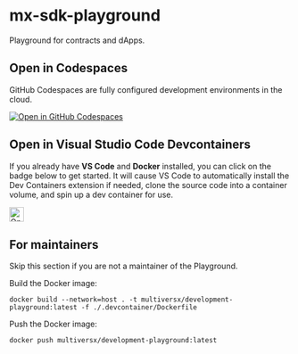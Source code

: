 # mx-sdk-playground

Playground for contracts and dApps.

## Open in Codespaces

GitHub Codespaces are fully configured development environments in the cloud.

[![Open in GitHub Codespaces](https://github.com/codespaces/badge.svg)](https://codespaces.new/multiversx/mx-sdk-playground/tree/init?quickstart=1)

## Open in Visual Studio Code Devcontainers

If you already have **VS Code** and **Docker** installed, you can click on the badge below to get started. It will cause VS Code to automatically install the Dev Containers extension if needed, clone the source code into a container volume, and spin up a dev container for use.

<a href="https://vscode.dev/redirect?url=vscode://ms-vscode-remote.remote-containers/cloneInVolume?url=https://github.com/multiversx/mx-sdk-playground/tree/init">
    <img alt="Open in Dev Containers" src="https://img.shields.io/static/v1?label=Dev%20Containers&message=Open&color=blue&logo=visualstudiocode" height="26px" />
</a>

## For maintainers

Skip this section if you are not a maintainer of the Playground.

Build the Docker image:

```
docker build --network=host . -t multiversx/development-playground:latest -f ./.devcontainer/Dockerfile
```

Push the Docker image:

```
docker push multiversx/development-playground:latest
```
